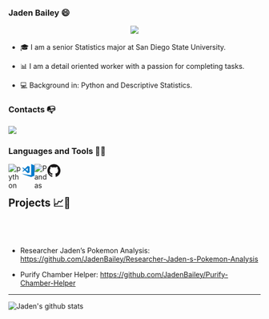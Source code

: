 ### Jaden Bailey 😄

<p align = "center">
  <img src = "https://github.com/carlosfab/template_portfolio/blob/master/banner.png">
</p>


- 🎓 I am a senior Statistics major at San Diego State University.

- 📊 I am a detail oriented worker with a passion for completing tasks.

- 💻 Background in: Python and Descriptive Statistics.


### Contacts 📭

[<img align = "left" width = "22px" src = "https://cdn.jsdelivr.net/npm/simple-icons@3.4.0/icons/linkedin.svg" />](https://www.linkedin.com/in/jadenbailey/)


<br />


### Languages and Tools 🔨🔧

<img align = "left" alt = "python" width = "26px" src = "https://cdn3.iconfinder.com/data/icons/logos-and-brands-adobe/512/267_Python-512.png" />

<img align = "left" alt = "visual studio code" width = "26px" src = "https://raw.githubusercontent.com/github/explore/80688e429a7d4ef2fca1e82350fe8e3517d3494d/topics/visual-studio-code/visual-studio-code.png" />

<img align = "left" alt = "Pandas" width = "26px" src = "https://upload.wikimedia.org/wikipedia/commons/2/22/Pandas_mark.svg" />

<img align = "left" alt = "GitHub" width = "26px" src = "https://raw.githubusercontent.com/github/explore/78df643247d429f6cc873026c0622819ad797942/topics/github/github.png" />


<br />
<br />

## Projects 📈🤖

<br />
<br />

  * Researcher Jaden’s Pokemon Analysis: https://github.com/JadenBailey/Researcher-Jaden-s-Pokemon-Analysis
  
  * Purify Chamber Helper: https://github.com/JadenBailey/Purify-Chamber-Helper
 ---

 
 ![Jaden's github stats](https://github-readme-stats.vercel.app/api?username=jadenbailey&show_icons=true&theme=tokyonight)
